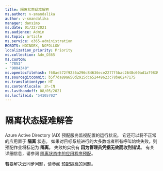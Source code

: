 ```yaml
---
title: 隔离状态疑难解答
ms.author: v-smandalika
author: v-smandalika
manager: dansimp
ms.date: 01/22/2021
ms.audience: Admin
ms.topic: article
ms.service: o365-administration
ROBOTS: NOINDEX, NOFOLLOW
localization_priority: Priority
ms.collection: Adm_O365
ms.custom:
- "7853"
- "9004348"
ms.openlocfilehash: f68ae572f9236a296d84636ece2277f5bac2648c60ad1a79839a9163e200080b
ms.sourcegitcommit: b5f7da89a650d2915dc652449623c78be6247175
ms.translationtype: HT
ms.contentlocale: zh-CN
ms.lasthandoff: 08/05/2021
ms.locfileid: "54105702"
---
```

# <a name="troubleshoot-quarantine-state"></a>隔离状态疑难解答

Azure Active Directory (AD) 预配服务监视配置的运行状况。 它还可以将不正常的应用置于 **隔离** 状态。 如果对目标系统进行的大多数或者所有呼叫始终失败，则预配作业将标记为 **隔离**。 失败的实例有 **因为管理员凭据无效而收到错误**。 有关详细信息，请参阅 [隔离状态中的应用程序预配](https://docs.microsoft.com/azure/active-directory/app-provisioning/application-provisioning-quarantine-status)。

若要解决云同步问题，请参阅 [预配隔离的问题](https://docs.microsoft.com/azure/active-directory/cloud-sync/how-to-troubleshoot#provisioning-quarantined-problems)。 
